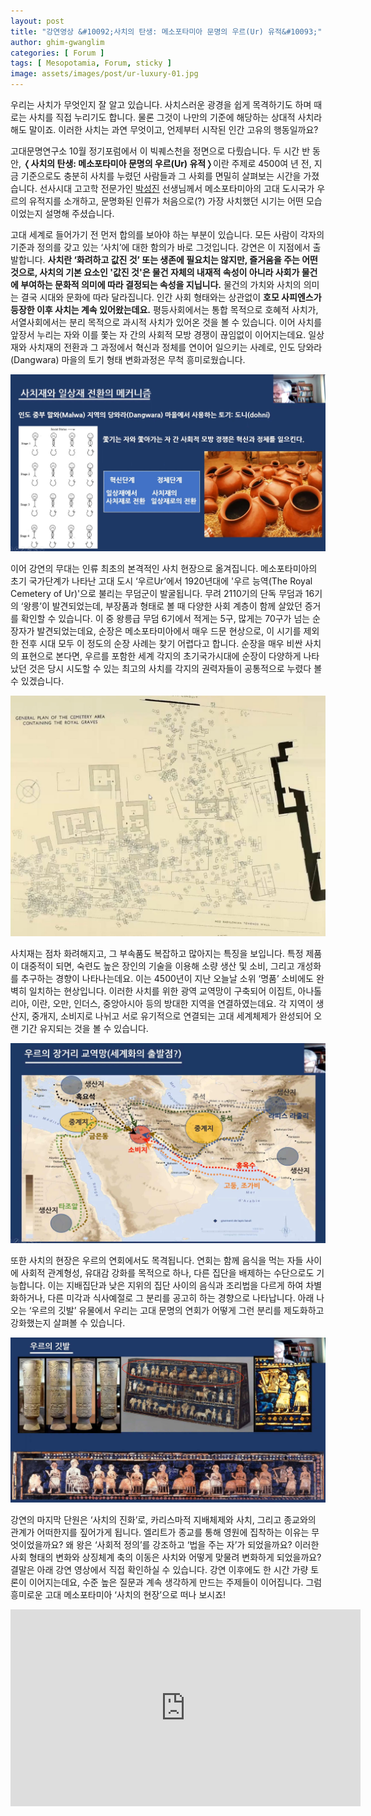 ```yaml
---
layout: post
title: "강연영상 &#10092;사치의 탄생: 메소포타미아 문명의 우르(Ur) 유적&#10093;"
author: ghim-gwanglim
categories: [ Forum ]
tags: [ Mesopotamia, Forum, sticky ]
image: assets/images/post/ur-luxury-01.jpg
---
```


우리는 사치가 무엇인지 잘 알고 있습니다. 사치스러운 광경을 쉽게 목격하기도 하며 때로는 사치를 직접 누리기도 합니다. 물론 그것이 나만의 기준에 해당하는 상대적 사치라 해도 말이죠. 이러한 사치는 과연 무엇이고, 언제부터 시작된 인간 고유의 행동일까요? 

고대문명연구소 10월 정기포럼에서 이 빅퀘스천을 정면으로 다뤘습니다. 두 시간 반 동안, &#10092;__사치의 탄생: 메소포타미아 문명의 우르(Ur) 유적__&#10093;이란 주제로 4500여 년 전, 지금 기준으로도 충분히 사치를 누렸던 사람들과 그 사회를 면밀히 살펴보는 시간을 가졌습니다. 선사시대 고고학 전문가인 [박성진](/author-sjpark) 선생님께서 메소포타미아의 고대 도시국가 우르의 유적지를 소개하고, 문명화된 인류가 처음으로(?) 가장 사치했던 시기는 어떤 모습이었는지 설명해 주셨습니다. 

고대 세계로 들어가기 전 먼저 합의를 보아야 하는 부분이 있습니다. 모든 사람이 각자의 기준과 정의를 갖고 있는 ‘사치’에 대한 함의가 바로 그것입니다. 강연은 이 지점에서 출발합니다. __사치란 ‘화려하고 값진 것’ 또는 생존에 필요치는 않지만, 즐거움을 주는 어떤 것으로, 사치의 기본 요소인 '값진 것'은 물건 자체의 내재적 속성이 아니라 사회가 물건에 부여하는 문화적 의미에 따라 결정되는 속성을 지닙니다.__ 물건의 가치와 사치의 의미는 결국 시대와 문화에 따라 달라집니다. 인간 사회 형태와는 상관없이 __호모 사피엔스가 등장한 이후 사치는 계속 있어왔는데요.__ 평등사회에서는 통합 목적으로 호혜적 사치가, 서열사회에서는 분리 목적으로 과시적 사치가 있어온 것을 볼 수 있습니다. 이어 사치를 앞장서 누리는 자와 이를 쫓는 자 간의 사회적 모방 경쟁이 끊임없이 이어지는데요. 일상재와 사치재의 전환과 그 과정에서 혁신과 정체를 연이어 일으키는 사례로, 인도 당와라(Dangwara) 마을의 토기 형태 변화과정은 무척 흥미로웠습니다.

![](/assets/images/post/ur-luxury-02.jpg)

이어 강연의 무대는 인류 최초의 본격적인 사치 현장으로 옮겨집니다. 메소포타미아의 초기 국가단계가 나타난 고대 도시 ‘우르Ur’에서 1920년대에 '우르 능역(The Royal Cemetery of Ur)'으로 불리는 무덤군이 발굴됩니다. 무려 2110기의 단독 무덤과 16기의 ‘왕릉’이 발견되었는데, 부장품과 형태로 볼 때 다양한 사회 계층이 함께 살았던 증거를 확인할 수 있습니다. 이 중 왕릉급 무덤 6기에서 적게는 5구, 많게는 70구가 넘는 순장자가 발견되었는데요, 순장은 메소포타미아에서 매우 드문 현상으로, 이 시기를 제외한 전후 시대 모두 이 정도의 순장 사례는 찾기 어렵다고 합니다. 순장을 매우 비싼 사치의 표현으로 본다면, 우르를 포함한 세계 각지의 초기국가시대에 순장이 다양하게 나타났던 것은 당시 시도할 수 있는 최고의 사치를 각지의 권력자들이 공통적으로 누렸다 볼 수 있겠습니다.

![](/assets/images/post/ur-luxury-03.jpg)

사치재는 점차 화려해지고, 그 부속품도 복잡하고 많아지는 특징을 보입니다. 특정 제품이 대중적이 되면, 숙련도 높은 장인의 기술을 이용해 소량 생산 및 소비, 그리고 개성화를 추구하는 경향이 나타나는데요. 이는 4500년이 지난 오늘날 소위 ‘명품’ 소비에도 완벽히 일치하는 현상입니다. 이러한 사치를 위한 광역 교역망이 구축되어 이집트, 아나톨리아, 이란, 오만, 인더스, 중앙아시아 등의 방대한 지역을 연결하였는데요. 각 지역이 생산지, 중개지, 소비지로 나뉘고 서로 유기적으로 연결되는 고대 세계체제가 완성되어 오랜 기간 유지되는 것을 볼 수 있습니다. 

![](/assets/images/post/ur-luxury-04.jpg)

또한 사치의 현장은 우르의 연회에서도 목격됩니다. 연회는 함께 음식을 먹는 자들 사이에 사회적 관계형성, 유대감 강화를 목적으로 하나, 다른 집단을 배제하는 수단으로도 기능합니다. 이는 지배집단과 낮은 지위의 집단 사이의 음식과 조리법을 다르게 하여 차별화하거나, 다른 미각과 식사예절로 그 분리를 공고히 하는 경향으로 나타납니다. 아래 나오는 ‘우르의 깃발’ 유물에서 우리는 고대 문명의 연회가 어떻게 그런 분리를 제도화하고 강화했는지 살펴볼 수 있습니다. 

![](/assets/images/post/ur-luxury-05.jpg)

강연의 마지막 단원은 ‘사치의 진화’로, 카리스마적 지배체제와 사치, 그리고 종교와의 관계가 어떠한지를 짚어가게 됩니다. 엘리트가 종교를 통해 영원에 집착하는 이유는 무엇이었을까요? 왜 왕은 ‘사회적 정의’를 강조하고 ‘법을 주는 자’가 되었을까요? 이러한 사회 형태의 변화와 상징체계 축의 이동은 사치와 어떻게 맞물려 변화하게 되었을까요? 결말은 아래 강연 영상에서 직접 확인하실 수 있습니다. 강연 이후에도 한 시간 가량 토론이 이어지는데요, 수준 높은 질문과 계속 생각하게 만드는 주제들이 이어집니다. 그럼 흥미로운 고대 메소포타미아 ‘사치의 현장’으로 떠나 보시죠!


<iframe width="560" height="315" src="https://www.youtube.com/embed/XUuItQiUX3c" title="YouTube video player" frameborder="0" allow="accelerometer; autoplay; clipboard-write; encrypted-media; gyroscope; picture-in-picture" allowfullscreen></iframe>
